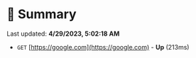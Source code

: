 # 📖 Summary
Last updated: **4/29/2023, 5:02:18 AM**

- `GET` [https://google.com](https://google.com) - **Up** (213ms)
